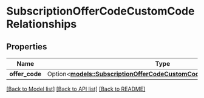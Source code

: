 # SubscriptionOfferCodeCustomCodeRelationships

## Properties

Name | Type | Description | Notes
------------ | ------------- | ------------- | -------------
**offer_code** | Option<[**models::SubscriptionOfferCodeCustomCodeRelationshipsOfferCode**](SubscriptionOfferCodeCustomCode_relationships_offerCode.md)> |  | [optional]

[[Back to Model list]](../README.md#documentation-for-models) [[Back to API list]](../README.md#documentation-for-api-endpoints) [[Back to README]](../README.md)



